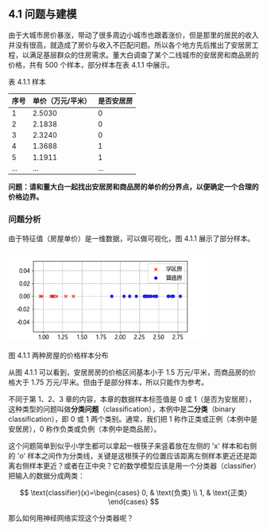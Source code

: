 
## 4.1 问题与建模

由于大城市房价暴涨，带动了很多周边小城市也跟着涨价，但是那里的居民的收入并没有很高，就造成了房价与收入不匹配问题。所以各个地方先后推出了安居房工程，以满足基层群众的住房需求。董大白调查了某个二线城市的安居房和商品房的价格，共有 500 个样本，部分样本在表 4.1.1 中展示。

表 4.1.1 样本

|序号|单价（万元/平米）|是否安居房|
|-|-|-|
|1|2.5030 |0|
|2|2.1838 |0|
|3|2.3240 |0|
|4|1.3688 |1|
|5|1.1911 |1|
|...|...|...|

**问题：请和董大白一起找出安居房和商品房的单价的分界点，以便确定一个合理的价格边界。**

### 问题分析

由于特征值（房屋单价）是一维数据，可以做可视化，图 4.1.1 展示了部分样本。

<img src="./img/data.png" width=400/>

图 4.1.1 两种房屋的价格样本分布

从图 4.1.1 可以看到，安居房房的价格区间基本小于 1.5 万元/平米，而商品房的价格大于 1.75 万元/平米。但由于是部分样本，所以只能作为参考。

不同于第 1、2、3 章的内容，本章的数据样本标签值是 0 或 1（是否为安居房），这种类型的问题叫做**分类问题**（classification），本例中是**二分类**（binary classification），即 0 或 1 两个类别。通常，我们把 1 称作正类或正例（本例中是安居房），0 称作负类或负例（本例中是商品房）。

这个问题简单到似乎小学生都可以拿起一根筷子来竖着放在左侧的 'x' 样本和右侧的 'o' 样本之间作为分类线，关键是这根筷子的位置应该距离左侧样本更近还是距离右侧样本更近？或者在正中央？它的数学模型应该是用一个分类器（classifier）把输入的数据分成两类：

$$
\text{classifier}(x)=\begin{cases} 0, & \text{负类} \\ 1, & \text{正类} \end{cases}
$$

那么如何用神经网络实现这个分类器呢？
